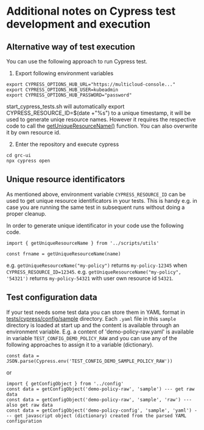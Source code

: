 # Additional notes on Cypress test development and execution

## Alternative way of test execution
You can use the following approach to run Cypress test.

1. Export following environment variables
```
export CYPRESS_OPTIONS_HUB_URL="https://multicloud-console..."
export CYPRESS_OPTIONS_HUB_USER=kubeadmin
export CYPRESS_OPTIONS_HUB_PASSWORD="password"
```
start_cypress_tests.sh will automatically export CYPRESS_RESOURCE_ID=$(date +"%s") to a unique timestamp, it will be used to generate uniqe resource names. However it requires the respective code to call the [getUniqueResourceName()](https://github.com/open-cluster-management/grc-ui/blob/master/tests/cypress/scripts/utils.js#L10) function. You can also overwrite it by own resource id.

2. Enter the repository and execute cypress
```
cd grc-ui
npx cypress open
```

## Unique resource identificators
As mentioned above, environment variable `CYPRESS_RESOURCE_ID` can be used to get unique resource identificators in your tests. This is handy e.g. in case you are running the same test in subsequent runs without doing a proper cleanup.

In order to generate unique identificator in your code use the following code.
```
import { getUniqueResourceName } from '../scripts/utils'

const frname = getUniqueResourceName(name)
```
e.g. `getUniqueResourceName("my-policy")` returns `my-policy-12345` when `CYPRESS_RESOURCE_ID=12345`.
e.g. `getUniqueResourceName("my-policy", '54321')` returns `my-policy-54321` with user own resource id  `54321`.

## Test configuration data
If your test needs some test data you can store them in YAML format in [tests/cypress/config/sample](https://github.com/open-cluster-management/grc-ui/tree/master/tests/cypress/config/sample) directory. Each `.yaml` file in this `sample` directory is loaded at start up and the content is available through an environment variable.
E.g. a content of 'demo-policy-raw.yaml' is available in variable `TEST_CONFIG_DEMO_POLICY_RAW` and you can use any of the following approaches to assign it to a variable (dictionary).

```
const data = JSON.parse(Cypress.env('TEST_CONFIG_DEMO_SAMPLE_POLICY_RAW'))
```
or
```
import { getConfigObject } from '../config'
const data = getConfigObject('demo-policy-raw', 'sample') --- get raw data
const data = getConfigObject('demo-policy-raw', 'sample', 'raw') --- also get raw data
const data = getConfigObject('demo-policy-config', 'sample', 'yaml') --- get javascript object (dictionary) created from the parsed YAML configuration
```

